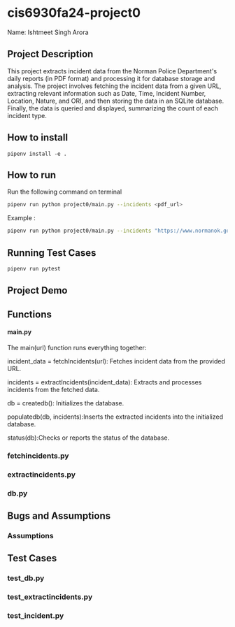 # cis6930fa24-project0

Name: Ishtmeet Singh Arora

## Project Description
This project extracts incident data from the Norman Police Department's daily reports (in PDF format) and processing it for database storage and analysis. The project involves fetching the incident data from a given URL, extracting relevant information such as Date, Time, Incident Number, Location, Nature, and ORI, and then storing the data in an SQLite database. Finally, the data is queried and displayed, summarizing the count of each incident type.

## How to install

```
pipenv install -e .
```

## How to run
Run the following command on terminal
``` bash
pipenv run python project0/main.py --incidents <pdf_url>
```

Example :
``` bash
pipenv run python project0/main.py --incidents "https://www.normanok.gov/sites/default/files/documents/2024-08/2024-08-01_daily_incident_summary.pdf"
```

## Running Test Cases
```bash
pipenv run pytest
```

## Project Demo




## Functions

#### main.py 

The main(url) function runs everything together:

incident_data = fetchIncidents(url): Fetches incident data from the provided URL.

incidents = extractIncidents(incident_data): Extracts and processes incidents from the fetched data.

db = createdb(): Initializes the database.

populatedb(db, incidents):Inserts the extracted incidents into the initialized database.

status(db):Checks or reports the status of the database.

### fetchincidents.py


### extractincidents.py


### db.py


## Bugs and Assumptions


### Assumptions


## Test Cases


### test_db.py


### test_extractincidents.py


### test_incident.py


